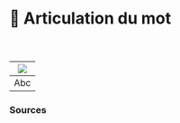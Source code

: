 # 📶 Articulation du mot

  
### &nbsp;

|![](links/set-word-articulation/links/0-Mot63.gif) |
|:---:|
| Abc |



### Sources

<!-- - **Prénom Nom**  
  *Titre*, 0000 -->

<!-- [^1]: Adrian Frutiger, *Type, Sign, Symbol*, 1980 -->

